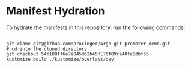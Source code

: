 
# Manifest Hydration

To hydrate the manifests in this repository, run the following commands:

```shell

git clone git@github.com:procinger/argo-git-promoter-demo.git
# cd into the cloned directory
git checkout 54b188ff6e7e045d62b45f176f09ca40fe8dbf5b
kustomize build ./kustomize/overlays/dev
```